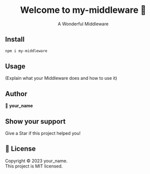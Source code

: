 <h1 align="center">Welcome to my-middleware 👋</h1>
<div align="center">
  A Wonderful Middleware
</div>

## Install

```sh
npm i my-middleware
```

## Usage

(Explain what your Middleware does and how to use it)

## Author

👤 **your_name** 

## Show your support

Give a Star if this project helped you!

## 📝 License

Copyright © 2023 your_name.<br />
This project is MIT licensed.